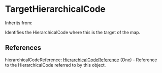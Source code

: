 
# TargetHierarchicalCode

Inherits from: [](..//.md)



Identifies the HierarchicalCode where this is the target of the map.



## References

hierarchicalCodeReference: [HierarchicalCodeReference](HierarchicalCodeReference.md) (One) - Reference to the HierarchicalCode referred to by this object.




